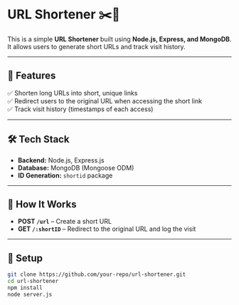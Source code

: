 # URL Shortener ✂️🔗  

This is a simple **URL Shortener** built using **Node.js, Express, and MongoDB**. It allows users to generate short URLs and track visit history.  

---

## 🚀 Features  
✅ Shorten long URLs into short, unique links  
✅ Redirect users to the original URL when accessing the short link  
✅ Track visit history (timestamps of each access)  

---

## 🛠️ Tech Stack  
- **Backend:** Node.js, Express.js  
- **Database:** MongoDB (Mongoose ODM)  
- **ID Generation:** `shortid` package  

---

## 🔧 How It Works  
- **POST `/url`** – Create a short URL  
- **GET `/:shortID`** – Redirect to the original URL and log the visit  

---

## 📌 Setup  
```bash
git clone https://github.com/your-repo/url-shortener.git
cd url-shortener
npm install
node server.js
